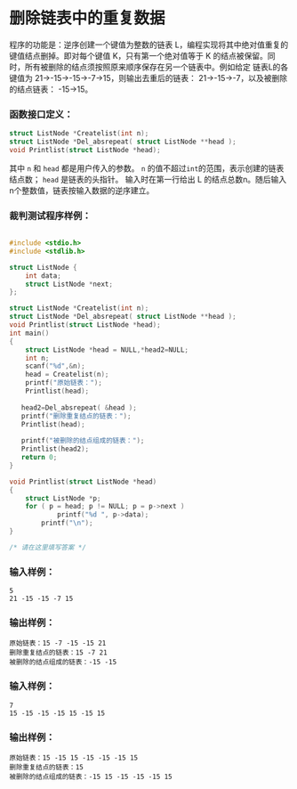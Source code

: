 # 删除链表中的重复数据
程序的功能是：逆序创建一个键值为整数的链表 L，编程实现将其中绝对值重复的键值结点删掉。即对每个键值 K，只有第一个绝对值等于 K 的结点被保留。同时，所有被删除的结点须按照原来顺序保存在另一个链表中。例如给定 链表L的各键值为 21→-15→-15→-7→15，则输出去重后的链表： 21→-15→-7，以及被删除的结点链表： -15→15。

### 函数接口定义：
```c++
struct ListNode *Createlist(int n);
struct ListNode *Del_absrepeat( struct ListNode **head );
void Printlist(struct ListNode *head);
```

其中 `n` 和 `head` 都是用户传入的参数。 `n` 的值不超过`int`的范围，表示创建的链表结点数； `head` 是链表的头指针。
输入时在第一行给出 L 的结点总数n。随后输入n个整数值，链表按输入数据的逆序建立。 

### 裁判测试程序样例：
```c++
 
#include <stdio.h>
#include <stdlib.h>

struct ListNode {
    int data;
    struct ListNode *next;
};

struct ListNode *Createlist(int n);
struct ListNode *Del_absrepeat( struct ListNode **head );
void Printlist(struct ListNode *head);
int main()
{
    struct ListNode *head = NULL,*head2=NULL;
    int n;
    scanf("%d",&n);
    head = Createlist(n);
    printf("原始链表：");
    Printlist(head);
    	
   head2=Del_absrepeat( &head );
   printf("删除重复结点的链表：");
   Printlist(head);
	
   printf("被删除的结点组成的链表：");
   Printlist(head2);
   return 0;
}

void Printlist(struct ListNode *head)
{
	struct ListNode *p;
	for ( p = head; p != NULL; p = p->next )
        	printf("%d ", p->data);
    	printf("\n");
}

/* 请在这里填写答案 */
```

### 输入样例：
 
```in
5
21 -15 -15 -7 15
```

### 输出样例：

```out
原始链表：15 -7 -15 -15 21 
删除重复结点的链表：15 -7 21 
被删除的结点组成的链表：-15 -15 
```

### 输入样例：

```in
7
15 -15 -15 -15 15 -15 15 
```

### 输出样例：

```out
原始链表：15 -15 15 -15 -15 -15 15 
删除重复结点的链表：15 
被删除的结点组成的链表：-15 15 -15 -15 -15 15 
```
